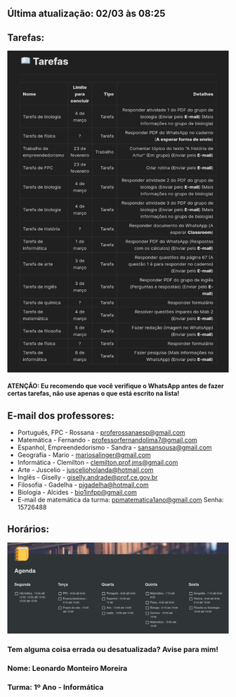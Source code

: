 ## Última atualização: 02/03 às 08:25

## Tarefas:
<img src="Docs/2021-03-02_07-42.png"/>

#### ATENÇÃO: Eu recomendo que você verifique o WhatsApp antes de fazer certas tarefas, não use apenas o que está escrito na lista!

## E-mail dos professores:

- Português, FPC - Rossana - proferossanaesp@gmail.com
- Matemática - Fernando - professorfernandolima7@gmail.com
- Espanhol, Empreendedorismo - Sandra - sansansousa@gmail.com
- Geografia - Mario - mariosalinger@gmail.com
- Informática - Clemilton - clemilton.prof.jms@gmail.com
- Arte - Juscelio - juscelioholanda@hotmail.com
- Inglês - Giselly - giselly.andrade@prof.ce.gov.br
- Filosofia - Gadelha - pjgadelha@hotmail.com
- Biologia - Alcides - bio1infpp@gmail.com
- E-mail de matemática da turma: ppmatematica1ano@gmail.com Senha: 15726488

## Horários:
<img src="Docs/Agenda.png"/>

### Tem alguma coisa errada ou desatualizada? Avise para mim!
### Nome: Leonardo Monteiro Moreira
### Turma: 1º Ano - Informática
